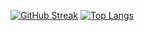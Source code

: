 [![GitHub Streak](https://streak-stats.demolab.com/?user=lenchevskii)](https://git.io/streak-stats)
[![Top Langs](https://github-readme-stats.vercel.app/api/top-langs/?username=lenchevskii&layout=compact&theme=transparent)](https://github.com/anuraghazra/github-readme-stats)

<!--
**lenchevskii/lenchevskii** is a ✨ _special_ ✨ repository because its `README.md` (this file) appears on your GitHub profile.

Here are some ideas to get you started:

- 🔭 I’m currently working on ...
- 🌱 I’m currently learning ...
- 👯 I’m looking to collaborate on ...
- 🤔 I’m looking for help with ...
- 💬 Ask me about ...
- 📫 How to reach me: ...
- 😄 Pronouns: ...
- ⚡ Fun fact: ...
-->
